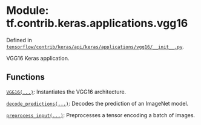 <div itemscope itemtype="http://developers.google.com/ReferenceObject">
<meta itemprop="name" content="tf.contrib.keras.applications.vgg16" />
</div>

# Module: tf.contrib.keras.applications.vgg16



Defined in [`tensorflow/contrib/keras/api/keras/applications/vgg16/__init__.py`](https://www.tensorflow.org/code/tensorflow/contrib/keras/api/keras/applications/vgg16/__init__.py).

VGG16 Keras application.

## Functions

[`VGG16(...)`](../../../../tf/contrib/keras/applications/VGG16.md): Instantiates the VGG16 architecture.

[`decode_predictions(...)`](../../../../tf/contrib/keras/applications/inception_v3/decode_predictions.md): Decodes the prediction of an ImageNet model.

[`preprocess_input(...)`](../../../../tf/contrib/keras/applications/resnet50/preprocess_input.md): Preprocesses a tensor encoding a batch of images.


